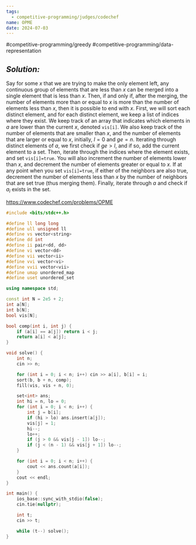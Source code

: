 ```yaml
---
tags:
  - competitive-programming/judges/codechef
name: OPME
date: 2024-07-03
---
```

#competitive-programming/greedy #competitive-programming/data-representation 
## _Solution:_
Say for some $x$ that we are trying to make the only element left, any continuous group of elements that are less than $x$ can be merged into a single element that is less than $x$. Then, if and only if, after the merging, the number of elements more than or equal to $x$ is more than the number of elements less than $x$, then it is possible to end with $x$. First, we will sort each distinct element, and for each distinct element, we keep a list of indices where they exist. We keep track of an array that indicates which elements in $a$ are lower than the current $x$, denoted `vis[i]`. We also keep track of the number of elements that are smaller than $x$, and the number of elements that are larger or equal to $x$, initially, $l=0$ and $ge=n$. Iterating through distinct elements of $a$, we first check if $ge>l$, and if so, add the current element to a set. Then, iterate through the indices where the element exists, and set `vis[i]=true`. You will also increment the number of elements lower than $x$, and decrement the number of elements greater or equal to $x$. If at any point when you set `vis[i]=true`, if either of the neighbors are also true, decrement the number of elements less than $x$ by the number of neighbors that are set true (thus merging them). Finally, iterate through $a$ and check if $a_i$ exists in the set.

https://www.codechef.com/problems/OPME
```cpp
#include <bits/stdc++.h>

#define ll long long
#define ull unsigned ll
#define vs vector<string>
#define dd int
#define ii pair<dd, dd>
#define vi vector<dd>
#define vii vector<ii>
#define vvi vector<vi>
#define vvii vector<vii>
#define umap unordered_map
#define uset unordered_set

using namespace std;

const int N = 2e5 + 2;
int a[N];
int b[N];
bool vis[N];

bool comp(int i, int j) {
    if (a[i] == a[j]) return i < j;
    return a[i] < a[j];
}

void solve() {
    int n;
    cin >> n;

    for (int i = 0; i < n; i++) cin >> a[i], b[i] = i;
    sort(b, b + n, comp);
    fill(vis, vis + n, 0);

    set<int> ans;
    int hi = n, lo = 0;
    for (int i = 0; i < n; i++) {
        int j = b[i];
        if (hi > lo) ans.insert(a[j]);
        vis[j] = 1;
        hi--;
        lo++;
        if (j > 0 && vis[j - 1]) lo--;
        if (j < (n - 1) && vis[j + 1]) lo--;
    }

    for (int i = 0; i < n; i++) {
        cout << ans.count(a[i]);
    }
    cout << endl;
}

int main() {
    ios_base::sync_with_stdio(false);
    cin.tie(nullptr);

    int t;
    cin >> t;

    while (t--) solve();
}

```